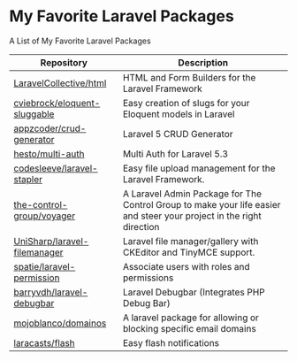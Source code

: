 # My Favorite Laravel Packages

A List of My Favorite Laravel Packages


| Repository | Description |
|------------|-------------|
| [LaravelCollective/html](https://github.com/LaravelCollective/html) | HTML and Form Builders for the Laravel Framework |
| [cviebrock/eloquent-sluggable](https://github.com/cviebrock/eloquent-sluggable) |  Easy creation of slugs for your Eloquent models in Laravel |
| [appzcoder/crud-generator](https://github.com/appzcoder/crud-generator) | Laravel 5 CRUD Generator |
| [hesto/multi-auth](https://github.com/hesto/multi-auth) |  Multi Auth for Laravel 5.3 |
| [codesleeve/laravel-stapler](https://github.com/codesleeve/laravel-stapler) | Easy file upload management for the Laravel Framework. |
| [the-control-group/voyager](https://github.com/the-control-group/voyager) | A Laravel Admin Package for The Control Group to make your life easier and steer your project in the right direction |
| [UniSharp/laravel-filemanager](https://github.com/UniSharp/laravel-filemanager) | Laravel file manager/gallery with CKEditor and TinyMCE support. |
| [spatie/laravel-permission](https://github.com/spatie/laravel-permission) | Associate users with roles and permissions |
| [barryvdh/laravel-debugbar](https://github.com/barryvdh/laravel-debugbar) | Laravel Debugbar (Integrates PHP Debug Bar) |
| [mojoblanco/domainos](https://github.com/mojoblanco/domainos) | A laravel package for allowing or blocking specific email domains |
| [laracasts/flash](https://github.com/laracasts/flash) | Easy flash notifications |
